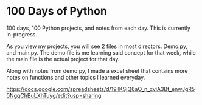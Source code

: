 # 100 Days of Python
100 days, 100 Python projects, and notes from each day. This is currently in-progress.

As you view my projects, you will see 2 files in most directors. Demo.py, and main.py. The demo file is me learning said concept for that week, while the main file is the actual project for that day.

Along with notes from demo.py, I made a excel sheet that contains more notes on functions and other topics I learned everyday.

https://docs.google.com/spreadsheets/d/19ilKSjQ6aO_n_xviA3Bt_enwJgR50NgqChBuLXhTuyg/edit?usp=sharing
